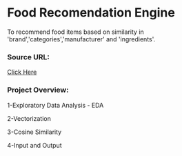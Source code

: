# Food Recomendation Engine
To recommend food items based on similarity in 'brand','categories','manufacturer' and 'ingredients'.
### Source URL:
[Click Here](https://raw.githubusercontent.com/syedayazsa/data/master/food_items.csv)


### Project Overview:

1-Exploratory Data Analysis - EDA

2-Vectorization

3-Cosine Similarity

4-Input and Output 

